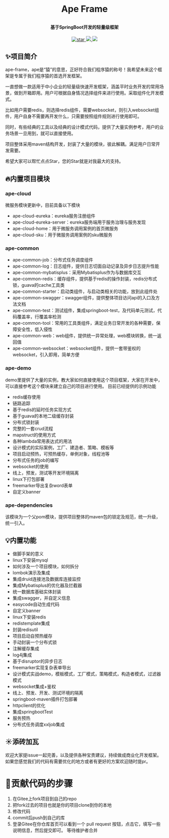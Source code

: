 <h1 align="center" style="margin: 30px 0 30px; font-weight: bold;">Ape Frame</h1>
<h4 align="center">基于SpringBoot开发的轻量级框架</h4>
<p align="center">
<a href='https://gitee.com/classicChickenWings/ape-frame/stargazers'>
<img src='https://gitee.com/classicChickenWings/ape-frame/badge/star.svg?theme=dark' alt='star'>
</a>
<a href="https://gitee.com/classicChickenWings/ape-frame">
<img src="https://img.shields.io/badge/version-v1.0-brightgreen.svg">
</a>
<a href="https://gitee.com/classicChickenWings/ape-frame">
<img src="https://img.shields.io/badge/微信-jingdianjichi-brightgreen.svg">
</a>
</p>

## ✨项目简介
ape-frame，ape是“猿”的意思，正好符合我们程序猿的称号！我希望未来这个框架是专属于我们程序猿的首选开发框架。

一直想做一款适用于中小企业的轻量级快速开发框架，涵盖平时业务开发的常用场景，做到开箱即用。用户可根据自身情况选择组件来进行使用。采取组件化开发模式。

比如用户需要redis，则选择redis组件，需要websocket，则引入websocket组件，用户自身不需要再开发什么，只需要按照组件规则进行使用即可。

同时，有些经典的工具以及经典的设计模式代码，提供了大量实例参考，用户的业务场景一旦用到，就可以直接使用。

项目整体采用maven结构开发，封装了大量的模块，彼此解耦。满足用户日常开发需要。

希望大家可以帮忙点点Star，您的Star就是对我最大的支持。

## 🔥内置项目模块
### ape-cloud
微服务模块更新中，目前具备以下模块
* ape-cloud-eureka：eureka服务注册组件
* ape-cloud-eureka-server：eureka服务端用于服务治理与服务发现
* ape-cloud-home：用于微服务调用案例的首页微服务
* ape-cloud-sku：用于微服务调用案例的sku微服务
### ape-common
* ape-common-job：分布式任务调度组件
* ape-common-log：日志组件，提供日志切面自动记录及异步日志提升性能
* ape-common-mybatisplus：采用Mybatisplus作为与数据库交互
* ape-common-redis：缓存组件，提供基于redis的操作封装，redis分布式锁，guava的cache工具类
* ape-common-starter：启动类组件，与启动类相关的功能，放到此组件处
* ape-common-swagger：swagger组件，提供整体项目访问api的入口及方法文档
* ape-common-test：测试组件，集成springboot-test，及代码单元测试，代码覆盖率，行覆盖率检测
* ape-common-tool：常用的工具类组件，满足业务日常开发的各种需要，保障安全性，低入侵性
* ape-common-web：web组件，提供统一异常处理，web模块转换，统一返回值
* ape-common-websocket：websocket组件，提供一套带鉴权的websocket，引入即用，简单方便
### ape-demo
demo里提供了大量的实例，教大家如何直接使用这个项目框架，大家在开发中，可以直接参考这个模块来建立自己的项目进行使用。
目前已经提供的示例功能
* redis缓存使用
* 链路追踪
* 基于redis的延时任务实现方式
* 基于guava的本地二级缓存封装
* 分布式锁封装
* 完整的一套crud流程
* mapstruct的使用方式
* 各种lambda常用表达式的用法
* 设计模式的实际案例，工厂、建造者、策略、模板等
* 项目启动预热，可预热缓存，单例对象，线程池等
* 分布式任务的job的编写
* websocket的使用
* 线上，预发，测试等开发环境隔离
* linux下打包部署
* freemarker导出复杂word表单
* 自定义banner
### ape-dependencies
该模块为一个父pom模块，提供项目整体的maven包的锁定及规范，统一升级，统一引入。

## 💡内置功能
* 做脚手架的意义
* linux下安装mysql
* 如何涉及一个项目模块，如何拆分
* lombok演示及集成
* 集成druid连接池及数据库连接监控
* 集成Mybatisplus的优化器及拦截器
* 统一数据库基础实体封装
* 集成swagger，并自定义信息
* easycode自动生成代码
* 自定义banner
* linux下安装redis
* redistemplate集成
* 封装redisutil
* 项目启动自预热缓存
* 手动封装一个分布式锁
* 注解缓存集成
* log4j集成
* 基于disruptor的异步日志
* freemarker实现复杂表单导出
* 设计模式实战demo，模板模式，工厂模式，策略模式，构造者模式，过滤器模式
* websocket集成+鉴权
* 线上、预发、开发、测试环境的隔离
* springboot-maven插件打包部署
* httpclient的优化
* 集成springbootTest
* 服务预热
* 分布式任务调度xxljob集成

## ☀️添砖加瓦
欢迎大家提issue一起完善，以及提供各种宝贵建议，持续做成商业化开发框架。
如果您感觉我们的代码有需要优化的地方或者有更好的方案欢迎随时提pr。

[//]: # (可添加微信进行交流，鸡翅老哥会拉你进入项目群。)

[//]: # (如果您想看完整的教学视频，可以加入粉丝群了解学习。)

[//]: # (<div>)

[//]: # (<div style="display: inline-block">)

[//]: # (<p>)

[//]: # (<img height="300px" src="https://s3.bmp.ovh/imgs/2023/01/08/1c97491276151891.jpg">)

[//]: # (</p>)

[//]: # (</div>)

[//]: # (</div>)


# 🐾贡献代码的步骤
1. 在Gitee上fork项目到自己的repo
2. 把fork过去的项目也就是你的项目clone到你的本地
3. 修改代码
4. commit后push到自己的库
5. 登录Gitee在你仓库首页可以看到一个 pull request 按钮，点击它，填写一些说明信息，然后提交即可。 等待维护者合并